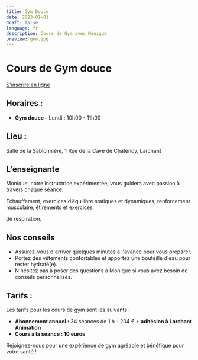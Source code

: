 ```yaml
---
title: Gym Douce
date: 2023-01-01
draft: false
language: fr
description: Cours de Gym avec Monique
preview: gym.jpg
---
```

# Cours de Gym douce

<div > 
          <a href="https://larchant-animation.s2.yapla.com/fr/ateliers-adultes-2024-2025-14141" class="items-center px-6 py-3 border border-transparent text-base font-medium rounded-md shadow-sm text-white bg-indigo-500 hover:bg-indigo-800 focus:outline-none focus:ring-2 focus:ring-offset-2 focus:ring-indigo-500 ">
            S'inscrire en ligne
          </a>
          
</div>

## Horaires :

* **Gym douce -** Lundi : 10h00 - 11h00

## Lieu :

Salle de la Sablonnière, 1 Rue de la Cave de Châtenoy, Larchant

## L'enseignante

Monique, notre instructrice expérimentée, vous guidera avec passion à travers chaque séance.

Echauffement, exercices d’équilibre statiques et dynamiques, renforcement musculaire, étirements et exercices

de respiration.

## Nos conseils

* Assurez-vous d'arriver quelques minutes à l'avance pour vous préparer.
* Portez des vêtements confortables et apportez une bouteille d'eau pour rester hydraté(e).
* N'hésitez pas à poser des questions à Monique si vous avez besoin de conseils personnalisés.

## Tarifs :

Les tarifs pour les cours de gym sont les suivants :

* **Abonnement annuel :** 34 séances de 1 h - 204 € **+ adhésion à Larchant Animation**
* **Cours à la séance : 10 euros**

Rejoignez-nous pour une expérience de gym agréable et bénéfique pour votre santé !


